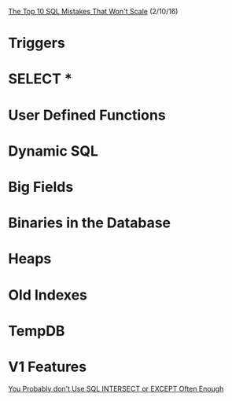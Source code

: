 [The Top 10 SQL Mistakes That Won't Scale](http://www.brentozar.com/archive/2010/06/the-top-10-developer-mistakes-that-wont-scale/) (2/10/16)
# Triggers
# SELECT *
# User Defined Functions
# Dynamic SQL
# Big Fields
# Binaries in the Database
# Heaps
# Old Indexes
# TempDB
# V1 Features

[You Probably don’t Use SQL INTERSECT or EXCEPT Often Enough](http://blog.jooq.org/2015/10/06/you-probably-dont-use-sql-intersect-or-except-often-enough)